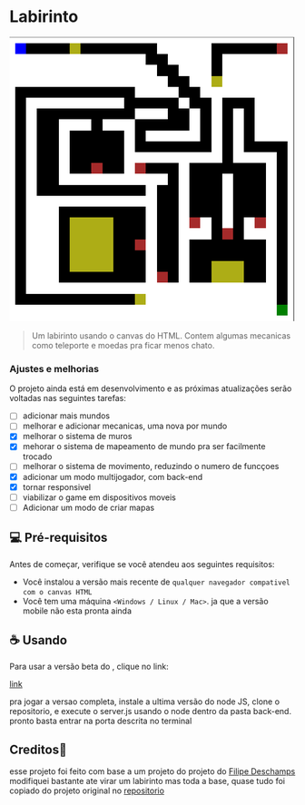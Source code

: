 # Labirinto

<img src="assets/img/print-aplicação.png"  alt="print da aplicação" >

> Um labirinto usando o canvas do HTML. Contem algumas mecanicas como teleporte e moedas pra ficar menos chato.

### Ajustes e melhorias

O projeto ainda está em desenvolvimento e as próximas atualizações serão voltadas nas seguintes tarefas:

- [ ] adicionar mais mundos
- [ ] melhorar e adicionar mecanicas, uma nova por mundo
- [x] melhorar o sistema de muros
- [x] mehorar o sistema de mapeamento de mundo pra ser facilmente trocado
- [ ] melhorar o sistema de movimento, reduzindo o numero de funcçoes
- [x] adicionar um modo multijogador, com back-end
- [x] tornar responsivel
- [ ] viabilizar o game em dispositivos moveis
- [ ] Adicionar um modo de criar mapas 

## 💻 Pré-requisitos

Antes de começar, verifique se você atendeu aos seguintes requisitos:

- Você instalou a versão mais recente de `qualquer navegador compativel com o canvas HTML`
- Você tem uma máquina `<Windows / Linux / Mac>`. ja que a versão mobile não esta pronta ainda

## ☕ Usando <Labirinto>

Para usar a versão beta do <labirinto>, clique no link:


[link](https://vinipet.github.io/labirinto/)


pra jogar a versao completa, instale a ultima versão do node JS, clone o repositorio, e execute o server.js usando o node dentro da pasta back-end. pronto basta entrar na porta descrita no terminal

## Creditos🤝 

esse projeto foi feito com base a um projeto do projeto do [Filipe Deschamps](https://github.com/filipedeschamps) modifiquei bastante ate virar um labirinto mas toda a base, quase tudo foi copiado do projeto original no [repositorio](https://github.com/filipedeschamps/meu-primeiro-jogo-multiplayer)


